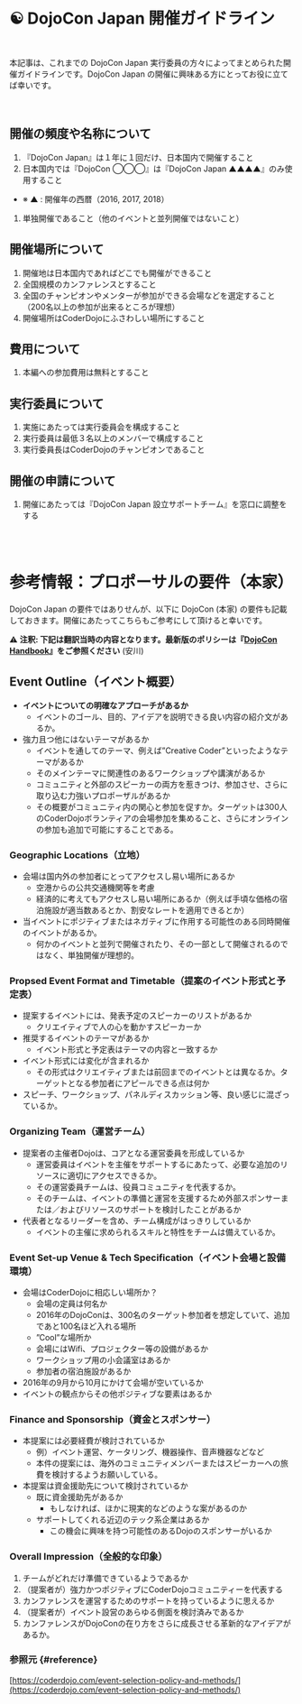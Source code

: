 # ☯️ DojoCon Japan 開催ガイドライン

<br>

本記事は、これまでの DojoCon Japan 実行委員の方々によってまとめられた開催ガイドラインです。DojoCon Japan の開催に興味ある方にとってお役に立てば幸いです。

<!--『ココの詳細が知りたい』『今年は主催してみたい』などありましたら info@coderdojo.jp までお気軽にご連絡ください。-->

<br>

## 開催の頻度や名称について

1. 『DojoCon Japan』は１年に１回だけ、日本国内で開催すること
1. 日本国内では『DojoCon ◯◯◯』は『DojoCon Japan ▲▲▲▲』のみ使用すること
  - ※ ▲ :  開催年の西暦（2016, 2017, 2018）
1. 単独開催であること（他のイベントと並列開催ではないこと）


## 開催場所について

1. 開催地は日本国内であればどこでも開催ができること
1. 全国規模のカンファレンスとすること
1. 全国のチャンピオンやメンターが参加ができる会場などを選定すること（200名以上の参加が出来るところが理想）
1. 開催場所はCoderDojoにふさわしい場所にすること


## 費用について

1. 本編への参加費用は無料とすること


## 実行委員について

1. 実施にあたっては実行委員会を構成すること 	
1. 実行委員は最低３名以上のメンバーで構成すること
1. 実行委員長はCoderDojoのチャンピオンであること


## 開催の申請について

1. 開催にあたっては『DojoCon Japan 設立サポートチーム』を窓口に調整をする

<br><br>

# 参考情報：プロポーサルの要件（本家）

DojoCon Japan の要件ではありせんが、以下に DojoCon (本家) の要件も記載しておきます。開催にあたってこちらもご参考にして頂けると幸いです。

⚠️ **注釈: 下記は翻訳当時の内容となります。最新版のポリシーは『[DojoCon Handbook](https://help.coderdojo.com/cdkb/s/article/DojoCon-Handbook)』をご参照ください** (安川)

## Event Outline（イベント概要）

- **イベントについての明確なアプローチがあるか**
  - イベントのゴール、目的、アイデアを説明できる良い内容の紹介文があるか。
- 強力且つ他にはないテーマがあるか
  - イベントを通してのテーマ、例えば”Creative Coder”といったようなテーマがあるか
  - そのメインテーマに関連性のあるワークショップや講演があるか
  - コミュニティと外部のスピーカーの両方を惹きつけ、参加させ、さらに取り込む力強いプロポーザルがあるか
  - その概要がコミュニティ内の関心と参加を促すか。ターゲットは300人のCoderDojoボランティアの会場参加を集めること、さらにオンラインの参加も追加で可能にすることである。

### Geographic Locations（立地）

- 会場は国内外の参加者にとってアクセスし易い場所にあるか
  - 空港からの公共交通機関等を考慮
  - 経済的に考えてもアクセスし易い場所にあるか（例えば手頃な価格の宿泊施設が適当数あるとか、割安なレートを適用できるとか）
- 当イベントにポジティブまたはネガティブに作用する可能性のある同時開催のイベントがあるか。
  - 何かのイベントと並列で開催されたり、その一部として開催されるのではなく、単独開催が理想的。

### Propsed Event Format and Timetable（提案のイベント形式と予定表）
- 提案するイベントには、発表予定のスピーカーのリストがあるか
   - クリエイティブで人の心を動かすスピーカーか
- 推奨するイベントのテーマがあるか
   - イベント形式と予定表はテーマの内容と一致するか
- イベント形式には変化が含まれるか
   - その形式はクリエイティブまたは前回までのイベントとは異なるか。ターゲットとなる参加者にアピールできる点は何か
- スピーチ、ワークショップ、パネルディスカッション等、良い感じに混ざっているか。

### Organizing Team（運営チーム）

- 提案者の主催者Dojoは、コアとなる運営委員を形成しているか
   - 運営委員はイベントを主催をサポートするにあたって、必要な追加のリソースに適切にアクセスできるか。
   - その運営委員チームは、役員コミュニティを代表するか。
   - そのチームは、イベントの準備と運営を支援するため外部スポンサーまたは／およびリソースのサポートを検討したことがあるか
- 代表者となるリーダーを含め、チーム構成がはっきりしているか
   - イベントの主催に求められるスキルと特性をチームは備えているか。
  
### Event Set-up Venue & Tech Specification（イベント会場と設備環境）

- 会場はCoderDojoに相応しい場所か？
   - 会場の定員は何名か
   - 2016年のDojoConは、300名のターゲット参加者を想定していて、追加であと100名ほど入れる場所
   - ”Cool”な場所か
   - 会場にはWifi、プロジェクター等の設備があるか
   - ワークショップ用の小会議室はあるか
   - 参加者の宿泊施設があるか
- 2016年の9月から10月にかけて会場が空いているか
- イベントの観点からその他ポジティブな要素はあるか

### Finance and Sponsorship（資金とスポンサー）

- 本提案には必要経費が検討されているか
   - 例）イベント運営、ケータリング、機器操作、音声機器などなど
   - 本件の提案には、海外のコミュニティメンバーまたはスピーカーへの旅費を検討するようお願いしている。
- 本提案は資金援助先について検討されているか
   - 既に資金援助先があるか
      - もしなければ、ほかに現実的などのような案があるのか
   - サポートしてくれる近辺のテック系企業はあるか
      - この機会に興味を持つ可能性のあるDojoのスポンサーがいるか

### Overall Impression（全般的な印象）

1. チームがどれだけ準備できているようであるか
1. （提案者が）強力かつポジティブにCoderDojoコミュニティーを代表する
1. カンファレンスを運営するためのサポートを持っているように思えるか
1. （提案者が）イベント設営のあらゆる側面を検討済みであるか
1. カンファレンスがDojoConの在り方をさらに成長させる革新的なアイデアがあるか。

### 参照元 {#reference}

[https://coderdojo.com/event-selection-policy-and-methods/](https://coderdojo.com/event-selection-policy-and-methods/)


